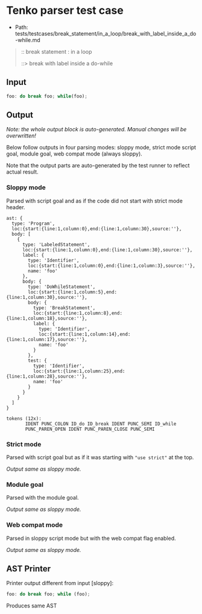 # Tenko parser test case

- Path: tests/testcases/break_statement/in_a_loop/break_with_label_inside_a_do-while.md

> :: break statement : in a loop
>
> ::> break with label inside a do-while

## Input

`````js
foo: do break foo; while(foo);
`````

## Output

_Note: the whole output block is auto-generated. Manual changes will be overwritten!_

Below follow outputs in four parsing modes: sloppy mode, strict mode script goal, module goal, web compat mode (always sloppy).

Note that the output parts are auto-generated by the test runner to reflect actual result.

### Sloppy mode

Parsed with script goal and as if the code did not start with strict mode header.

`````
ast: {
  type: 'Program',
  loc:{start:{line:1,column:0},end:{line:1,column:30},source:''},
  body: [
    {
      type: 'LabeledStatement',
      loc:{start:{line:1,column:0},end:{line:1,column:30},source:''},
      label: {
        type: 'Identifier',
        loc:{start:{line:1,column:0},end:{line:1,column:3},source:''},
        name: 'foo'
      },
      body: {
        type: 'DoWhileStatement',
        loc:{start:{line:1,column:5},end:{line:1,column:30},source:''},
        body: {
          type: 'BreakStatement',
          loc:{start:{line:1,column:8},end:{line:1,column:18},source:''},
          label: {
            type: 'Identifier',
            loc:{start:{line:1,column:14},end:{line:1,column:17},source:''},
            name: 'foo'
          }
        },
        test: {
          type: 'Identifier',
          loc:{start:{line:1,column:25},end:{line:1,column:28},source:''},
          name: 'foo'
        }
      }
    }
  ]
}

tokens (12x):
       IDENT PUNC_COLON ID_do ID_break IDENT PUNC_SEMI ID_while
       PUNC_PAREN_OPEN IDENT PUNC_PAREN_CLOSE PUNC_SEMI
`````

### Strict mode

Parsed with script goal but as if it was starting with `"use strict"` at the top.

_Output same as sloppy mode._

### Module goal

Parsed with the module goal.

_Output same as sloppy mode._

### Web compat mode

Parsed in sloppy script mode but with the web compat flag enabled.

_Output same as sloppy mode._

## AST Printer

Printer output different from input [sloppy]:

````js
foo: do break foo; while (foo);
````

Produces same AST
